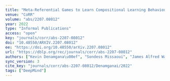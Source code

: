 ```yaml
---
title: "Meta-Referential Games to Learn Compositional Learning Behaviours."
venue: "CoRR"
volume: "abs/2207.08012"
year: 2022
type: "Informal Publications"
access: "open"
key: "journals/corr/abs-2207-08012"
doi: "10.48550/ARXIV.2207.08012"
ee: "https://doi.org/10.48550/arXiv.2207.08012"
url: "https://dblp.org/rec/journals/corr/abs-2207-08012"
authors: ["Kevin Denamgana\u00ef", "Sondess Missaoui", "James Alfred Walker"]
sync_version: 3
cite_key: "journals/corr/abs-2207-08012/Denamganai/2022"
tags: ["DeepMind"]
---
```

